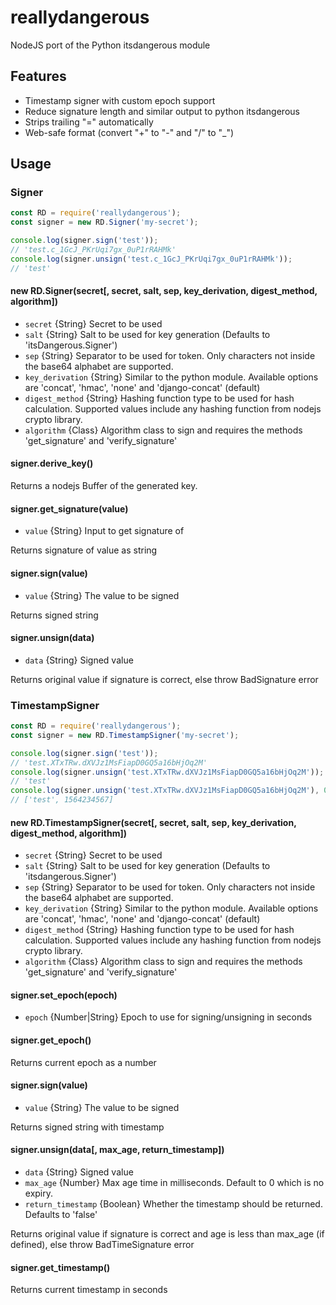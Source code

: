 # reallydangerous
NodeJS port of the Python itsdangerous module

## Features
- Timestamp signer with custom epoch support
- Reduce signature length and similar output to python itsdangerous
- Strips trailing "=" automatically
- Web-safe format (convert "+" to "-" and "/" to "_")

## Usage
### Signer
```javascript
const RD = require('reallydangerous');
const signer = new RD.Signer('my-secret');

console.log(signer.sign('test'));
// 'test.c_1GcJ_PKrUqi7gx_0uP1rRAHMk'
console.log(signer.unsign('test.c_1GcJ_PKrUqi7gx_0uP1rRAHMk'));
// 'test'
```
#### new RD.Signer(secret[, secret, salt, sep, key_derivation, digest_method, algorithm])
* `secret` {String} Secret to be used
* `salt` {String} Salt to be used for key generation (Defaults to 'itsDangerous.Signer')
* `sep` {String} Separator to be used for token. Only characters not inside the base64 alphabet are supported.
* `key_derivation` {String} Similar to the python module. Available options are 'concat', 'hmac', 'none' and 'django-concat' (default)
* `digest_method` {String} Hashing function type to be used for hash calculation. Supported values include any hashing function from nodejs crypto library.
* `algorithm` {Class} Algorithm class to sign and requires the methods 'get_signature' and 'verify_signature'

#### signer.derive_key()
Returns a nodejs Buffer of the generated key.

#### signer.get_signature(value)
* `value` {String} Input to get signature of

Returns signature of value as string

#### signer.sign(value)
* `value` {String} The value to be signed

Returns signed string

#### signer.unsign(data)
* `data` {String} Signed value

Returns original value if signature is correct, else throw BadSignature error

### TimestampSigner
```javascript
const RD = require('reallydangerous');
const signer = new RD.TimestampSigner('my-secret');

console.log(signer.sign('test'));
// 'test.XTxTRw.dXVJz1MsFiapD0GQ5a16bHjOq2M'
console.log(signer.unsign('test.XTxTRw.dXVJz1MsFiapD0GQ5a16bHjOq2M'));
// 'test'
console.log(signer.unsign('test.XTxTRw.dXVJz1MsFiapD0GQ5a16bHjOq2M'), 0, true);
// ['test', 1564234567]
```

#### new RD.TimestampSigner(secret[, secret, salt, sep, key_derivation, digest_method, algorithm])
* `secret` {String} Secret to be used
* `salt` {String} Salt to be used for key generation (Defaults to 'itsdangerous.Signer')
* `sep` {String} Separator to be used for token. Only characters not inside the base64 alphabet are supported.
* `key_derivation` {String} Similar to the python module. Available options are 'concat', 'hmac', 'none' and 'django-concat' (default)
* `digest_method` {String} Hashing function type to be used for hash calculation. Supported values include any hashing function from nodejs crypto library.
* `algorithm` {Class} Algorithm class to sign and requires the methods 'get_signature' and 'verify_signature'

#### signer.set_epoch(epoch)
* `epoch` {Number|String} Epoch to use for signing/unsigning in seconds

#### signer.get_epoch()
Returns current epoch as a number

#### signer.sign(value)
* `value` {String} The value to be signed

Returns signed string with timestamp

#### signer.unsign(data[, max_age, return_timestamp])
* `data` {String} Signed value
* `max_age` {Number} Max age time in milliseconds. Default to 0 which is no expiry.
* `return_timestamp` {Boolean} Whether the timestamp should be returned. Defaults to 'false'

Returns original value if signature is correct and age is less than max_age (if defined), else throw BadTimeSignature error

#### signer.get_timestamp()
Returns current timestamp in seconds

